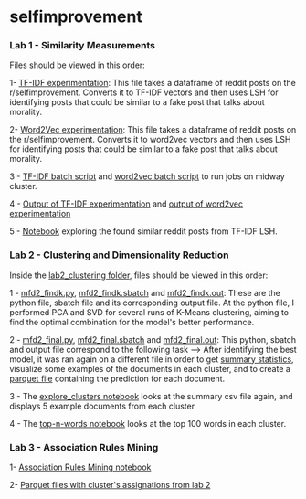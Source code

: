 # selfimprovement

### Lab 1 - Similarity Measurements

Files should be viewed in this order:

1- [TF-IDF experimentation](tfidf.py): This file takes a dataframe of reddit posts on the r/selfimprovement. Converts it to TF-IDF vectors and then uses LSH for identifying posts that could be similar to a fake post that talks about morality. 

2- [Word2Vec experimentation](word2vec.py): This file takes a dataframe of reddit posts on the r/selfimprovement. Converts it to word2vec vectors and then uses LSH for identifying posts that could be similar to a fake post that talks about morality. 

3 - [TF-IDF batch script](tfidf.sbatch) and [word2vec batch script](word2vec.sbatch) to run jobs on midway cluster.

4 - [Output of TF-IDF experimentation](tfidf.out) and [output of word2vec experimentation](word2vec.out)

5 - [Notebook](exploring_reddit.ipynb) exploring the found similar reddit posts from TF-IDF LSH. 

### Lab 2 - Clustering and Dimensionality Reduction 

Inside the [lab2_clustering folder](lab2_clustering), files should be viewed in this order: 

1 - [mfd2_findk.py](lab2_clustering/mfd2_findk.py), [mfd2_findk.sbatch](lab2_clustering/mfd2_findk.sbatch) and [mfd2_findk.out](lab2_clustering/mfd2_findk.out): These are the python file, sbatch file and its corresponding output file. At the python file, I performed PCA and SVD for several runs of K-Means clustering, aiming to find the optimal combination for the model's better performance. 

2 - [mfd2_final.py](lab2_clustering/mfd2_final.py), [mfd2_final.sbatch](lab2_clustering/mfd2_final.sbatch) and [mfd2_final.out](lab2_clustering/mfd2_final.out): This python, sbatch and output file correspond to the following task -->  After identifying the best model, it was ran again on a different file in order to get [summary statistics](lab2_clustering/summary_mfd2_clusters.csv), visualize some examples of the documents in each cluster, and to create a [parquet file](lab2_clustering/data_and_predictions) containing the prediction for each document. 

3 - The [explore_clusters notebook](lab2_clustering/explore_clusters.ipynb) looks at the summary csv file again, and displays 5 example documents from each cluster

4 - The [top-n-words notebook](lab2_clustering/top-n-words.ipynb) looks at the top 100 words in each cluster. 

### Lab 3 - Association Rules Mining

1- [Association Rules Mining notebook](lab3_association_rules/association.ipynb)

2- [Parquet files with cluster's assignations from lab 2](lab3_association_rules/data_and_predictions)




